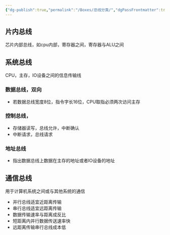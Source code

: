 ```yaml
---
{"dg-publish":true,"permalink":"/Boxes/总线分类/","dgPassFrontmatter":true,"created":"2025-05-08T15:03:38.678+08:00","updated":"2025-05-17T21:02:39.355+08:00"}
---
```


## 片内总线
芯片内部总线，如cpu内部，寄存器之间，寄存器与ALU之间
## 系统总线
CPU，主存，IO设备之间的信息传输线
### 数据总线，双向
- 若数据总线宽度8位，指令字长16位，CPU取指必须两次访问主存
### 控制总线，
- 存储器读写，总线允许，中断确认
- 中断请求，总线请求
### 地址总线
- 指出数据总线上数据在主存的地址或者IO设备的地址
## 通信总线
用于计算机系统之间或与其他系统的通信
- 并行总线适宜近距离传输
- 串行总线适宜远距离传输
- 数据传输速率与距离成反比
- 短距离内并行数据传送速率快
- 远距离传输串行总线成本低